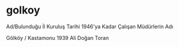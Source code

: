 # golkoy
Ad/Bulunduğu İl 	Kuruluş Tarihi 	1946'ya Kadar Çalışan Müdürlerin Adı

Gölköy / Kastamonu   1939   Ali Doğan Toran
